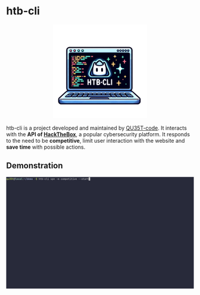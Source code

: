# htb-cli

<div style='text-align:center;'>
    <img src="/assets/logo.png" style='width:50%;height:50%'>
</div>

htb-cli is a project developed and maintained by <a href="https://github.com/QU35T-code/" target="_blank">QU35T-code</a>. It interacts with the **API of <a href="https://app.hackthebox.com/" target="_blank">HackTheBox</a>**, a popular cybersecurity platform.
It responds to the need to be **competitive**, limit user interaction with the website and **save time** with possible actions.

## Demonstration

![Settings page](/assets/demo.gif)